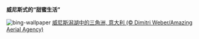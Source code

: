
**威尼斯式的“甜蜜生活”**

![bing-wallpaper](https://www.bing.com/th?id=OHR.VeniceLagoon_ZH-CN3791408491_1920x1080.jpg)
[威尼斯潟湖中的三角洲, 意大利 (© Dimitri Weber/Amazing Aerial Agency)](https://www.bing.com/search?q=%E5%A8%81%E5%B0%BC%E6%96%AF%E6%BD%9F%E6%B9%96&amp;form=hpcapt&amp;mkt=zh-cn)
  